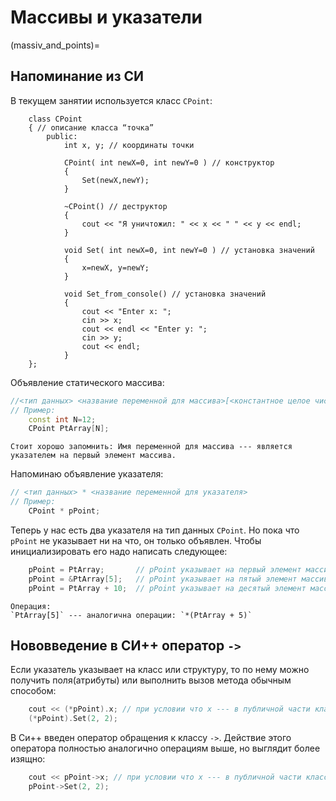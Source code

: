 # Массивы и указатели

(massiv_and_points)=

## Напоминание из СИ

В текущем занятии используется класс `CPoint`:

```{toggle}
    class CPoint 
    { // описание класса “точка”
        public:
            int x, y; // координаты точки

            CPoint( int newX=0, int newY=0 ) // конструктор
            { 
                Set(newX,newY); 
            } 

            ~CPoint() // деструктор
            { 
                cout << "Я уничтожил: " << x << " " << y << endl; 
            } 

            void Set( int newX=0, int newY=0 ) // установка значений
            { 
                x=newX, y=newY; 
            } 

            void Set_from_console() // установка значений
            { 
                cout << "Enter x: ";
                cin >> x;
                cout << endl << "Enter y: ";
                cin >> y;
                cout << endl;
            } 
    };
```

Объявление статического массива:

```cpp
//<тип данных> <название переменной для массива>[<константное целое число>]
// Пример:
    const int N=12;     
    CPoint PtArray[N];
```

```{Important}
Стоит хорошо запомнить: Имя переменной для массива --- является указателем на первый элемент массива.
```

Напоминаю объявление указателя:

```cpp
// <тип данных> * <название переменной для указателя>
// Пример:
    CPoint * pPoint;
```

Теперь у нас есть два указателя на тип данных `CPoint`. Но пока что `pPoint` не указывает ни на что, он только объявлен. Чтобы инициализировать его надо написать следующее:

```cpp
    pPoint = PtArray;       // pPoint указывает на первый элемент массива
    pPoint = &PtArray[5];   // pPoint указывает на пятый элемент массива
    pPoint = PtArray + 10;  // pPoint указывает на десятый элемент массива
```

```{note}
Операция:
`PtArray[5]` --- аналогична операции: `*(PtArray + 5)`
```

## Нововведение в СИ++ оператор `->`

Если указатель указывает на класс или структуру, то по нему можно получить поля(атрибуты) или выполнить вызов метода обычным способом:

```cpp
    cout << (*pPoint).x; // при условии что x --- в публичной части класса
    (*pPoint).Set(2, 2);
```

В Си++ введен оператор обращения к классу `->`. Действие этого оператора полностью аналогично операциям выше, но выглядит более изящно:

```cpp
    cout << pPoint->x; // при условии что x --- в публичной части класса
    pPoint->Set(2, 2);
```
